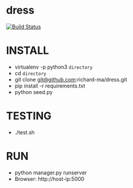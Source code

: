 # dress

[![Build Status](https://travis-ci.org/richard-ma/dress.svg?branch=master)](https://travis-ci.org/richard-ma/dress)

# INSTALL
* virtualenv -p python3 `directory`
* cd `directory`
* git clone git@github.com:richard-ma/dress.git
* pip install -r requirements.txt
* python seed.py

# TESTING
* ./test.sh

# RUN
* python manager.py runserver
* Browser: http://host-ip:5000
